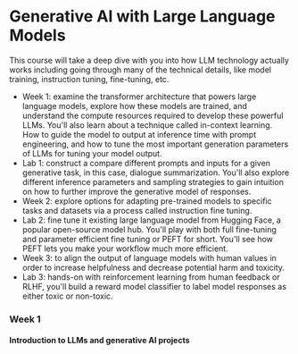 # Generative AI with Large Language Models

This course will take a deep dive with you into how LLM technology actually works including going through many of the technical details, like model training, instruction tuning, fine-tuning, etc.

- Week 1: examine the transformer architecture that powers large language models, explore how these models are trained, and understand the compute resources required to develop these powerful LLMs. You'll also learn about a technique called in-context learning. How to guide the model to output at inference time with prompt engineering, and how to tune the most important generation parameters of LLMs for tuning your model output. 
- Lab 1: construct a compare different prompts and inputs for a given generative task, in this case, dialogue summarization. You'll also explore different inference parameters and sampling strategies to gain intuition on how to further improve the generative model of responses.
- Week 2: explore options for adapting pre-trained models to specific tasks and datasets via a process called instruction fine tuning. 
- Lab 2: fine tune it existing large language model from Hugging Face, a popular open-source model hub. You'll play with both full fine-tuning and parameter efficient fine tuning or PEFT for short. You'll see how PEFT lets you make your workflow much more efficient.
- Week 3: to align the output of language models with human values in order to increase helpfulness and decrease potential harm and toxicity. 
- Lab 3: hands-on with reinforcement learning from human feedback or RLHF, you'll build a reward model classifier to label model responses as either toxic or non-toxic.

### Week 1

#### Introduction to LLMs and generative AI projects
